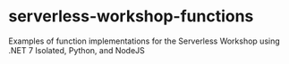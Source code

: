 # serverless-workshop-functions

Examples of function implementations for the Serverless Workshop using .NET 7 Isolated, Python, and NodeJS


